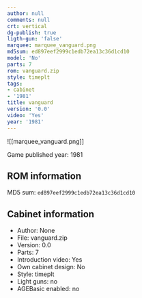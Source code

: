 ```yaml
---
author: null
comments: null
crt: vertical
dg-publish: true
ligth-gun: 'false'
marquee: marquee_vanguard.png
md5sum: ed897eef2999c1edb72ea13c36d1cd10
model: 'No'
parts: 7
rom: vanguard.zip
style: timeplt
tags:
- cabinet
- '1981'
title: vanguard
version: '0.0'
video: 'Yes'
year: '1981'
---
```


![[marquee_vanguard.png]]

Game published year: 1981

## ROM information

MD5 sum: `ed897eef2999c1edb72ea13c36d1cd10` 

## Cabinet information

- Author: None
- File: vanguard.zip
- Version: 0.0
- Parts: 7
- Introduction video: Yes
- Own cabinet design: No
- Style: timeplt
- Light guns: no
- AGEBasic enabled: no

